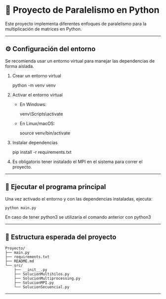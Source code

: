 🧠 Proyecto de Paralelismo en Python
===================================

Este proyecto implementa diferentes enfoques de paralelismo para la multiplicación de matrices en Python.

-----------------------------------

⚙️ Configuración del entorno
----------------------------

Se recomienda usar un entorno virtual para manejar las dependencias de forma aislada.

1. Crear un entorno virtual

    python -m venv venv

2. Activar el entorno virtual

    - En Windows:

        venv\Scripts\activate

    - En Linux/macOS:

        source venv/bin/activate

3. Instalar dependencias

    pip install -r requirements.txt

4. Es obligatorio tener instalado el MPI en el sistema para correr el proyecto.

-----------------------------------

🚀 Ejecutar el programa principal
---------------------------------

Una vez activado el entorno y con las dependencias instaladas, ejecuta:

    python main.py
    
En caso de tener python3 se utilizaría el comando anterior con python3

-----------------------------------

📂 Estructura esperada del proyecto
-----------------------------------

    Proyecto/
    ├── main.py
    ├── requirements.txt
    ├── README.md
    └── src/
        ├── __init__.py
        ├── SolucionMultihilos.py
        ├── SolucionMultiprocessing.py
        ├── SolucionMPI.py
        └── SolucionSecuencial.py

-----------------------------------

